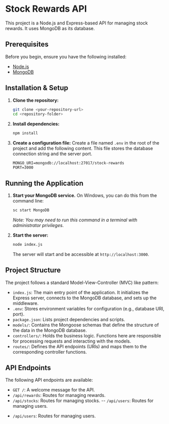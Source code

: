 # Stock Rewards API

This project is a Node.js and Express-based API for managing stock rewards. It uses MongoDB as its database.

## Prerequisites

Before you begin, ensure you have the following installed:
- [Node.js](https://nodejs.org/)
- [MongoDB](https://www.mongodb.com/try/download/community)

## Installation & Setup

1.  **Clone the repository:**
    ```bash
    git clone <your-repository-url>
    cd <repository-folder>
    ```

2.  **Install dependencies:**
    ```bash
    npm install
    ```

3.  **Create a configuration file:**
    Create a file named `.env` in the root of the project and add the following content. This file stores the database connection string and the server port.

    ```
    MONGO_URI=mongodb://localhost:27017/stock-rewards
    PORT=3000
    ```

## Running the Application

1.  **Start your MongoDB service.**
    On Windows, you can do this from the command line:
    ```bash
    sc start MongoDB
    ```
    *Note: You may need to run this command in a terminal with administrator privileges.*

2.  **Start the server:**
    ```bash
    node index.js
    ```
    The server will start and be accessible at `http://localhost:3000`.

## Project Structure

The project follows a standard Model-View-Controller (MVC) like pattern:

-   `index.js`: The main entry point of the application. It initializes the Express server, connects to the MongoDB database, and sets up the middleware.
-   `.env`: Stores environment variables for configuration (e.g., database URI, port).
-   `package.json`: Lists project dependencies and scripts.
-   `models/`: Contains the Mongoose schemas that define the structure of the data in the MongoDB database.
-   `controllers/`: Holds the business logic. Functions here are responsible for processing requests and interacting with the models.
-   `routes/`: Defines the API endpoints (URIs) and maps them to the corresponding controller functions.

## API Endpoints

The following API endpoints are available:

-   `GET /`: A welcome message for the API.
-   `/api/rewards`: Routes for managing rewards.
-   `/api/stocks`: Routes for managing stocks.
--   `/api/users`: Routes for managing users.
+   `/api/users`: Routes for managing users.
